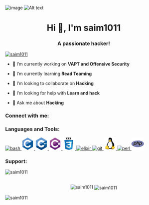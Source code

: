 
![image](https://github.com/saim1011/saim1011/assets/116882904/9a5c443f-94d1-4b69-89b7-dc75e57e52bd)
![Alt text](https://github.com/saim1011/saim1011/raw/main/assets/116882904/9a5c443f-94d1-4b69-89b7-dc75e57e52bd.jpg)


<h1 align="center">Hi 👋, I'm saim1011</h1>
<h3 align="center">A passionate hacker!</h3>

<p align="left"> <a href="https://github.com/ryo-ma/github-profile-trophy"><img src="https://github-profile-trophy.vercel.app/?username=saim1011" alt="saim1011" /></a> </p>

- 🔭 I’m currently working on **VAPT and Offensive Security**

- 🌱 I’m currently learning **Read Teaming**

- 👯 I’m looking to collaborate on **Hacking**

- 🤝 I’m looking for help with **Learn and hack**

- 💬 Ask me about **Hacking**

<h3 align="left">Connect with me:</h3>
<p align="left">
</p>

<h3 align="left">Languages and Tools:</h3>
<p align="left"> <a href="https://www.gnu.org/software/bash/" target="_blank" rel="noreferrer"> <img src="https://www.vectorlogo.zone/logos/gnu_bash/gnu_bash-icon.svg" alt="bash" width="40" height="40"/> </a> <a href="https://www.cprogramming.com/" target="_blank" rel="noreferrer"> <img src="https://raw.githubusercontent.com/devicons/devicon/master/icons/c/c-original.svg" alt="c" width="40" height="40"/> </a> <a href="https://www.w3schools.com/cpp/" target="_blank" rel="noreferrer"> <img src="https://raw.githubusercontent.com/devicons/devicon/master/icons/cplusplus/cplusplus-original.svg" alt="cplusplus" width="40" height="40"/> </a> <a href="https://www.w3schools.com/cs/" target="_blank" rel="noreferrer"> <img src="https://raw.githubusercontent.com/devicons/devicon/master/icons/csharp/csharp-original.svg" alt="csharp" width="40" height="40"/> </a> <a href="https://www.w3schools.com/css/" target="_blank" rel="noreferrer"> <img src="https://raw.githubusercontent.com/devicons/devicon/master/icons/css3/css3-original-wordmark.svg" alt="css3" width="40" height="40"/> </a> <a href="https://elixir-lang.org" target="_blank" rel="noreferrer"> <img src="https://www.vectorlogo.zone/logos/elixir-lang/elixir-lang-icon.svg" alt="elixir" width="40" height="40"/> </a> <a href="https://git-scm.com/" target="_blank" rel="noreferrer"> <img src="https://www.vectorlogo.zone/logos/git-scm/git-scm-icon.svg" alt="git" width="40" height="40"/> </a> <a href="https://www.linux.org/" target="_blank" rel="noreferrer"> <img src="https://raw.githubusercontent.com/devicons/devicon/master/icons/linux/linux-original.svg" alt="linux" width="40" height="40"/> </a> <a href="https://www.perl.org/" target="_blank" rel="noreferrer"> <img src="https://api.iconify.design/logos-perl.svg" alt="perl" width="40" height="40"/> </a> <a href="https://www.php.net" target="_blank" rel="noreferrer"> <img src="https://raw.githubusercontent.com/devicons/devicon/master/icons/php/php-original.svg" alt="php" width="40" height="40"/> </a> </p>

<h3 align="left">Support:</h3>
<p><a href="https://www.buymeacoffee.com/saim1011"> <img align="left" src="https://cdn.buymeacoffee.com/buttons/v2/default-yellow.png" height="50" width="210" alt="saim1011" /></a></p><br><br>

<p><img align="left" src="https://github-readme-stats.vercel.app/api/top-langs?username=saim1011&show_icons=true&locale=en&layout=compact" alt="saim1011" /></p>

<p>&nbsp;<img align="center" src="https://github-readme-stats.vercel.app/api?username=saim1011&show_icons=true&locale=en" alt="saim1011" /></p>

<p><img align="center" src="https://github-readme-streak-stats.herokuapp.com/?user=saim1011&" alt="saim1011" /></p>
